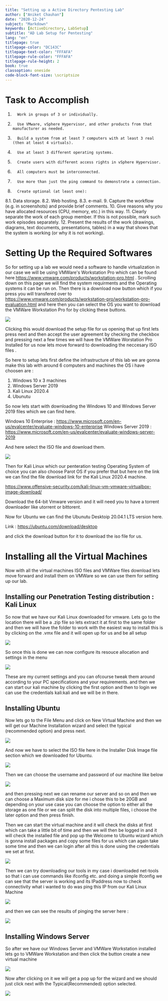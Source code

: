 ```yaml
---
title: "Setting up a Active Directory Pentesting Lab"
author: ["Aniket Chauhan"]
date: "2020-12-24"
subject: "Markdown"
keywords: [ActiveDirectory, LabSetup]
subtitle: "AD Lab Setup for Pentesting"
lang: "en"
titlepage: true
titlepage-color: "DC143C"
titlepage-text-color: "FFFAFA"
titlepage-rule-color: "FFFAFA"
titlepage-rule-height: 2
book: true
classoption: oneside
code-block-font-size: \scriptsize 
---
```


# Task to Accomplish 


1. 		 Work in groups of 3 or individually.
2.       Use VMware, vSphere Hypervisor, and other products from that manufacturer as needed.
3.       Build a system from at least 7 computers with at least 3 real (then at least 4 virtuals). 
4.       Use at least 3 different operating systems.
5.       Create users with different access rights in vSphere Hypervisor.
6.       All computers must be interconnected.
7.       Use more than just the ping command to demonstrate a connection.
8.       Create optional (at least one):
8.1.    Data storage.
8.2.    Web hosting.
8.3.    e-mail.
9.      Capture the workflow (e.g. in screenshots) and provide brief comments.
10.     Give reasons why you have allocated resources (CPU, memory, etc.) in this way.
11.     Clearly separate the work of each group member. If this is not possible, mark such work episodes separately.
12.     Present the results of the work (drawings, diagrams, text documents, presentations, tables) in a way that shows that the system is working (or why it is not working).


# Setting Up the Required Softwares

So for setting up a lab we would need a software to handle virtualization in our case we will be using VMWare's Workstation Pro which can be found here https://www.vmware.com/products/workstation-pro.html . Scrolling down on this page we will find the system requirments and the Operating systems it can be run on. Then there is a download now button which if you press you will transfered over to https://www.vmware.com/products/workstation-pro/workstation-pro-evaluation.html and here then you can select the OS you want to download the VMWare Workstation Pro for by clicking these buttons.

![](vmware.png)

Clicking this would download the setup file for us opening that up first lets press next and then accept the user agreement by checking the checkbox and pressing next a few times we will have the VMWare Worstation Pro Installed for us now lets move forward to downloading the neccesary ISO files .

So here to setup lets first define the infrastructure of this lab we are gonna make this lab with around 6 computers and machines the OS i have choosen are :

1. Windows 10 x 3 machines 
2. Windows Server 2019
3. Kali Linux 2020.4 
4. Ubunutu 

So now lets start with downloading the Windows 10 and Windows Server 2019 files which we can find here. 

Windows 10 Enterprise : https://www.microsoft.com/en-us/evalcenter/evaluate-windows-10-enterprise
Windows Server 2019 :  https://www.microsoft.com/en-us/evalcenter/evaluate-windows-server-2019

And here select the ISO file and download them.

![](iso.png)

Then for Kali Linux which our penteration testing Operating System of choice you can also choose Parot OS if you prefer that but here on the link we can find the file download link for the Kali Linux 2020.4 machine.

https://www.offensive-security.com/kali-linux-vm-vmware-virtualbox-image-download/

Download the 64-bit Vmware version and it will need you to have a torrent downloader like utorrent or bittorent. 


Now for Ubuntu we can find the Ubunutu Desktoip 20.04.1 LTS version here. 

Link : https://ubuntu.com/download/desktop

and click the download button for it to download the iso file for us.


# Installing all the Virtual Machines

Now with all the virtual machines ISO files and VMWare files download lets move forward and install them on VMWare so we can use them for setting up our lab.

## Installing our Penetration Testing distribution : Kali Linux

So now that we have our Kali Linux downloaded for vmware. Lets go to the location there will be a .zip file so lets extract it at first to the same folder and then we will have the folder to work with the easiest way to install this is by clicking on the .vmx file and it will open up for us and be all setup 


![](kalivm.png)


So once this is done we can now configure its resouce allocation and settings in the menu

![](kalisettings.png)

These are my current settings and you can ofcourse tweak them around according to your PC specifications and your requirements. and then we can start our kali machine by clicking the first option and then to login we can use the credentials kali:kali and we will be in there.

## Installing Ubuntu 

Now lets go to the File Menu and click on New Virtual Machine and then we will get our Machine Installation wizard and select the typical (recommended option) and press next.

![](ubuntuwizard.png)

And now we have to select the ISO file here in the Installer Disk Image file section which we downloaded for Ubuntu. 

![](ubuntuiso.png)

Then we can choose the username and password of our machine like below 

![](userubuntu.png)

and then pressing next we can rename our server and so on and then we can choose a Maximum disk size for me i chose this to be 20GB and depending on your use case you can choose the option to either all the storage as one file or we can split the disk into multiple files, i choose the later option and then press finish.

Then we can start the virtual machine and it will check the disks at first which can take a little bit of time and then we will then be logged in and it will check the installed file and pop up the Welcome to Ubuntu wizard which is gonna install packages and copy some files for us which can again take some time and then we can login after all this is done using the credentials we set at first.

![](ubuntuinstall.png)

Then we can try downloading our tools in my case i downloaded net-tools so that i can use commands like ifconfig etc. and doing a simple Ifconfig we can see that the server is working and its IPaddress now to check connectivity what i wanted to do was ping this IP from our Kali Linux Machine

![](ifconfig.png)

and then we can see the results of pinging the server here :

![](kaliping.png)

## Installing Windows Server 

So after we have our Windows Server and VMWare Workstation installed lets go to VMWare Workstation and then click the button create a new virtual machine 

![](createvm.png)

Now after clicking on it we will get a pop up for the wizard and we should just click next with the Typical(Recommended) option selected.

![](install1.png)